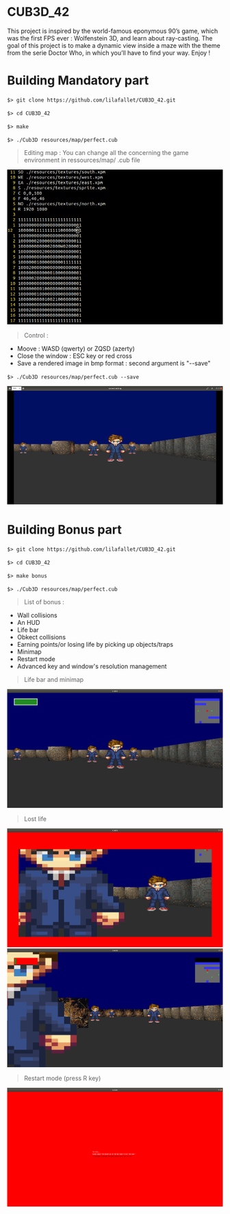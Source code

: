 # CUB3D_42

This project is inspired by the world-famous eponymous 90’s game, which was the first FPS ever : Wolfenstein 3D, and learn about ray-casting. The goal of this project is to make a dynamic view inside a maze with the theme from the serie Doctor Who, in which you’ll have to find your way. Enjoy !

# Building Mandatory part

``$> git clone https://github.com/lilafallet/CUB3D_42.git ``

``$> cd CUB3D_42``

``$> make``

``$> ./Cub3D resources/map/perfect.cub``

> Editing map : You can change all the concerning the game environment in ressources/map/ .cub file

![](images/map.png)

> Control :

* Moove : WASD (qwerty) or ZQSD (azerty)
* Close the window : ESC key or red cross
* Save a rendered image in bmp format : second argument is "--save"

``$> ./Cub3D resources/map/perfect.cub --save``

![](images/screenshot.png)

# Building Bonus part

``$> git clone https://github.com/lilafallet/CUB3D_42.git ``

``$> cd CUB3D_42``

``$> make bonus``

``$> ./Cub3D resources/map/perfect.cub``

> List of bonus :
* Wall collisions
* An HUD
* Life bar
* Obkect collisions
* Earning points/or losing life by picking up objects/traps
* Minimap
* Restart mode
* Advanced key and window's resolution management

> Life bar and minimap

![](images/bonus_start.png)

> Lost life

![](images/lost_life.png)
![](images/almost_dead.png)

> Restart mode (press R key)

![](images/restart.png)
